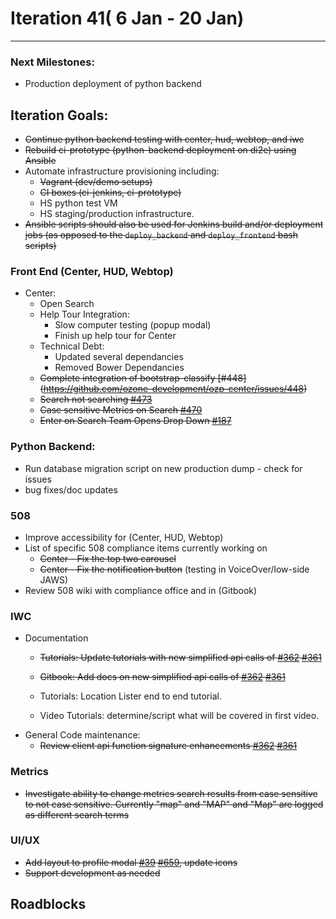 # Iteration 41( 6 Jan - 20 Jan)

*** 
### Next Milestones:
* Production deployment of python backend

## Iteration Goals:
* ~~Continue python backend testing with center, hud, webtop, and iwc~~
* ~~Rebuild ci-prototype (python-backend deployment on di2e) using Ansible~~
* Automate infrastructure provisioning including:
  * ~~Vagrant (dev/demo setups)~~
  * ~~CI boxes (ci-jenkins, ci-prototype)~~
  * HS python test VM
  * HS staging/production infrastructure. 
* ~~Ansible scripts should also be used for Jenkins build and/or deployment jobs (as opposed to the `deploy_backend` and `deploy_frontend` bash scripts)~~

### Front End (Center, HUD, Webtop)

* Center:
  * Open Search
  * Help Tour Integration:
    * Slow computer testing (popup modal)
    * Finish up help tour for Center
  * Technical Debt:
    * Updated several dependancies 
    * Removed Bower Dependancies
  * ~~Complete integration of bootstrap-classify [#448] (https://github.com/ozone-development/ozp-center/issues/448)~~
  * ~~Search not searching [#473](https://github.com/ozone-development/ozp-center/issues/473)~~
  * ~~Case sensitive Metrics on Search [#470](https://github.com/ozone-development/ozp-center/issues/470)~~
  * ~~Enter on Search Team Opens Drop Down [#187](https://github.com/ozone-development/ozp-center/issues/187)~~ 

### Python Backend:
* Run database migration script on new production dump - check for issues
* bug fixes/doc updates

### 508 
* Improve accessibility for (Center, HUD, Webtop)
* List of specific 508 compliance items currently working on
   * ~~Center - Fix the top two carousel~~
   * ~~Center - Fix the notification button~~ (testing in VoiceOver/low-side JAWS)  
* Review 508 wiki with compliance office and in (Gitbook) 

### IWC
* Documentation
    * ~~Tutorials: Update tutorials with new simplified api calls of [#362](https://github.com/ozone-development/ozp-iwc/issues/362) [#361](https://github.com/ozone-development/ozp-iwc/issues/361)~~

    * ~~Gitbook: Add docs on new simplified api calls of [#362](https://github.com/ozone-development/ozp-iwc/issues/362) [#361](https://github.com/ozone-development/ozp-iwc/issues/361)~~

    * Tutorials: Location Lister end to end tutorial.
    * Video Tutorials: determine/script what will be covered in first video.
* General Code maintenance:
    * ~~Review client api function signature enhancements [#362](https://github.com/ozone-development/ozp-iwc/issues/362) [#361](https://github.com/ozone-development/ozp-iwc/issues/361)~~

### Metrics
* ~~Investigate ability to change metrics search results from case sensitive to not case sensitive. Currently "map" and "MAP" and "Map" are logged as different search terms~~

### UI/UX
* ~~Add layout to profile modal [#39](https://github.com/ozone-development/ozp-react-commons/pull/39) [#659](https://github.com/ozone-development/ozp-webtop/pull/659), update icons~~
* ~~Support development as needed~~

## Roadblocks
